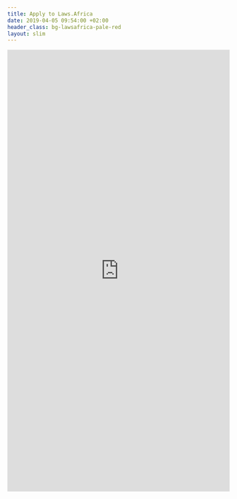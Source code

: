 ```yaml
---
title: Apply to Laws.Africa
date: 2019-04-05 09:54:00 +02:00
header_class: bg-lawsafrica-pale-red
layout: slim
---
```


<iframe src="https://docs.google.com/forms/d/e/1FAIpQLScBweUrSHA2C2XDttC_cYQw5ytfuuzcjRgSijV0m00MYeqgmQ/viewform" width="100%" height="1000px" style="border: 0px"></iframe>